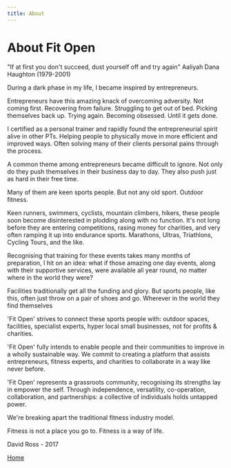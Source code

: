 ```yaml
---
title: About
---
```


# About Fit Open

<p>"If at first you don't succeed, dust yourself off and try again" Aaliyah Dana Haughton (1979-2001)</p>

<p>During a dark phase in my life, I became inspired by entrepreneurs.</p>

<p>Entrepreneurs have this amazing knack of overcoming adversity. Not coming first. Recovering from failure. Struggling to get out of bed. Picking themselves back up. Trying again. Becoming obsessed. Until it gets done.</p>

<p>I certified as a personal trainer and rapidly found the entrepreneurial spirit alive in other PTs. Helping people to physically move in more efficient and improved ways. Often solving many of their clients personal pains through the process.</p>

<p>A common theme among entrepreneurs became difficult to ignore. Not only do they push themselves in their business day to day. They also push just as hard in their free time.</p>

<p>Many of them are keen sports people. But not any old sport. Outdoor fitness.</p>

<p>Keen runners, swimmers, cyclists, mountain climbers, hikers, these people soon become disinterested in plodding along with no function. It's not long before they are entering competitions, rasing money for charities, and very often ramping it up into endurance sports. Marathons, Ultras, Triathlons, Cycling Tours, and the like.</p>

<p>Recognising that training for these events takes many months of preparation, I hit on an idea: what if those amazing one day events, along with their supportive services, were available all year round, no matter where in the world they were?</p>

<p>Facilities traditionally get all the funding and glory. But sports people, like this, often just throw on a pair of shoes and go. Wherever in the world they find themselves</p>

<p>'Fit Open' strives to connect these sports people with: outdoor spaces, facilities, specialist experts, hyper local small businesses, not for profits & charities.</p>

<p>'Fit Open' fully intends to enable people and their communities to improve in a wholly sustainable way. We commit to creating a platform that assists entrepreneurs, fitness experts, and charities to collaborate in a way like never before.</p>

<p>'Fit Open' represents a grassroots community, recognising its strengths lay in empower the self. Through independence, versatility, co-operation, collaboration, and partnerships: a collective of individuals holds untapped power.</p>

<p>We're breaking apart the traditional fitness industry model.</p>

<p>Fitness is not a place you go to. Fitness is a way of life.</p>


<p>David Ross - 2017</p>

<p><a href="/index.html">Home</a></p>
